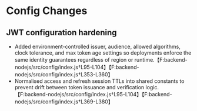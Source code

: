 # Config Changes

## JWT configuration hardening
- Added environment-controlled issuer, audience, allowed algorithms, clock tolerance, and max token age settings so deployments enforce the same identity guarantees regardless of region or runtime.【F:backend-nodejs/src/config/index.js†L95-L104】【F:backend-nodejs/src/config/index.js†L353-L360】
- Normalised access and refresh session TTLs into shared constants to prevent drift between token issuance and verification logic.【F:backend-nodejs/src/config/index.js†L95-L104】【F:backend-nodejs/src/config/index.js†L369-L380】
